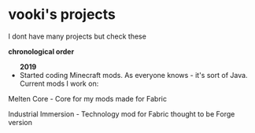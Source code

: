 <object data="projects.html" type="text/html"></object>
<h1>vooki's projects</h1>
<p>I dont have many projects but check these</p>
<p><b>chronological order</b></p>
<ul>
<b>2019</b>
  <li>Started coding Minecraft mods. As everyone knows - it's sort of Java. Current mods I work on:</li>
  </ul>
  <p>Melten Core - Core for my mods made for Fabric<p>
  <p>Industrial Immersion - Technology mod for Fabric thought to be Forge version</p>
